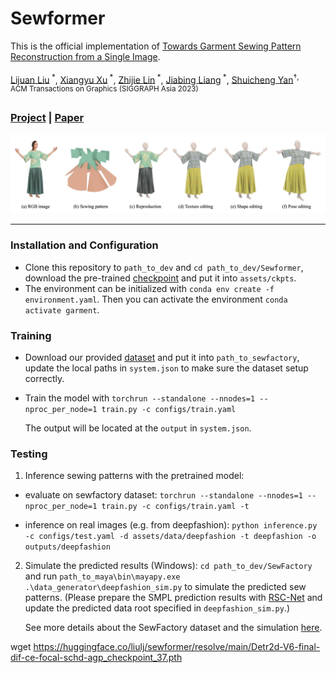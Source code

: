 # Sewformer
This is the official implementation of [Towards Garment Sewing Pattern Reconstruction from a Single Image](https://arxiv.org/abs/2311.04218v1).

[Lijuan Liu](https://scholar.google.com/citations?user=nANxp5wAAAAJ&hl=en)<sup> *</sup>,
[Xiangyu Xu](https://xuxy09.github.io/)<sup> *</sup>,
[Zhijie Lin](https://scholar.google.com/citations?user=xXMj6_EAAAAJ&hl=zh-CN)<sup> *</sup>,
[Jiabing Liang]()<sup> *</sup>,
[Shuicheng Yan](https://yanshuicheng.info/)<sup>&dagger;<sup></sup>,  
ACM Transactions on Graphics (SIGGRAPH Asia 2023)

### [Project](https://sewformer.github.io/) | [Paper](https://arxiv.org/abs/2311.04218v1)

<img src="SewFactory/assets/representative.jpg">

---------------------------

### Installation and Configuration
* Clone this repository to `path_to_dev` and `cd path_to_dev/Sewformer`, download the pre-trained [checkpoint](https://huggingface.co/liulj/sewformer) and put it into `assets/ckpts`.
* The environment can be initialized with `conda env create -f environment.yaml`. Then you can activate the environment `conda activate garment`. 

### Training
* Download our provided [dataset](https://huggingface.co/datasets/liulj/sewfactory) and put it into `path_to_sewfactory`, update the local paths in `system.json` to make sure the dataset setup correctly. 
* Train the model with
`torchrun --standalone --nnodes=1 --nproc_per_node=1 train.py -c configs/train.yaml`

  The output will be located at the `output` in `system.json`.

### Testing

1. Inference sewing patterns with the pretrained model: 

* evaluate on sewfactory dataset: `torchrun --standalone --nnodes=1 --nproc_per_node=1 train.py -c configs/train.yaml -t`

* inference on real images (e.g. from deepfashion):
    `python inference.py -c configs/test.yaml -d assets/data/deepfashion -t deepfashion -o outputs/deepfashion` 

2. Simulate the predicted results (Windows):
`cd path_to_dev/SewFactory` and run `path_to_maya\bin\mayapy.exe .\data_generator\deepfashion_sim.py` to simulate the predicted sew patterns. (Please prepare the SMPL prediction results with [RSC-Net](https://github.com/xuxy09/RSC-Net) and update the predicted data root specified in `deepfashion_sim.py`.)

    See more details about the SewFactory dataset and the simulation [here](./SewFactory/ReadMe.md).






wget https://huggingface.co/liulj/sewformer/resolve/main/Detr2d-V6-final-dif-ce-focal-schd-agp_checkpoint_37.pth